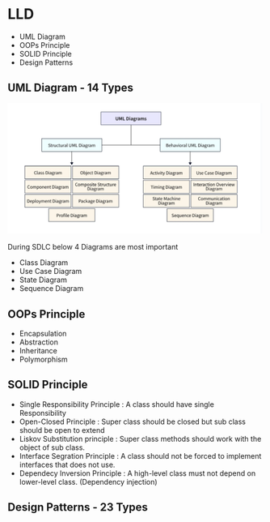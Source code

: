 # LLD

* UML Diagram
* OOPs Principle
* SOLID Principle
* Design Patterns

## UML Diagram - 14 Types

![UML](../Diagrams/UML.png)

During SDLC below 4 Diagrams are most important

* Class Diagram
* Use Case Diagram
* State Diagram
* Sequence Diagram

## OOPs Principle

* Encapsulation
* Abstraction
* Inheritance
* Polymorphism

## SOLID Principle

* Single Responsibility Principle : A class should have single Responsibility
* Open-Closed Principle : Super class should be closed but sub class should be open to extend
* Liskov Substitution principle : Super class methods should work with the object of sub class.
* Interface Segration Principle : A class should not be forced to implement interfaces that does not use.
* Dependecy Inversion Principle : A high-level class must not depend on lower-level class. (Dependency injection)

## Design Patterns - 23 Types
